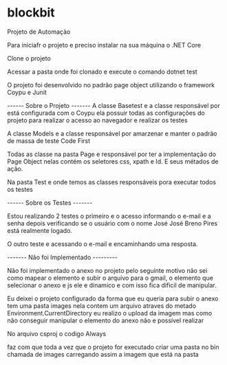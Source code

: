 # blockbit
Projeto de Automação

Para iniciafr o projeto e preciso instalar na sua máquina o .NET Core

Clone o projeto

Acessar a pasta onde foi clonado e execute o comando dotnet test

O projeto foi desenvolvido no padrão page object utilizando o framework Coypu e Junit

------ Sobre o Projeto -------
A classe Basetest e a classe responsável por está configurada com o Coypu ela possuir todas as configurações do projeto para realizar o acesso ao navegador e realizar os testes

A classe Models e a classe responsável por amarzenar e manter o padrão de massa de teste Code First

Todas as classe na pasta Page e responsável por ter a implementação do Page Object nelas contém os seletores css, xpath e Id. E seus métados de ação.  

Na pasta Test e onde temos as classes responsáveis pora executar todos os testes 


------ Sobre os Testes -------

Estou realizando 2 testes o primeiro e o acesso informando o e-mail e a senha depois verificando se o usuário com o nome José José Breno Pires está realmente logado. 

O outro teste e acessando o e-mail e encaminhando uma resposta. 

------- Não foi Implementado ---------

Não foi implementado o anexo no projeto pelo seguinte motivo não sei como mapear o elemento e subir o arquivo para o gmail, o elemento que selecionar o anexo e js ele e dinamico e com isso
fica dificil de manipular. 

Eu deixei o projeto configurado da forma que eu queria para subir o anexo tem uma pasta images nela contem um arquivo atraves do metado Environment.CurrentDirectory eu realizo o upload da imagem  mas como não conseguir manipular o elemento do anexo não e possível realizar 


No arquivo csproj o codigo 
<Content Include="images/**">
      <CopyToOutputDirectory>Always</CopyToOutputDirectory>
    </Content>
    
 faz com que toda a vez que o projeto for executado criar uma pasta no bin chamada de images carregando assim a imagem que está na pasta 
 
 



